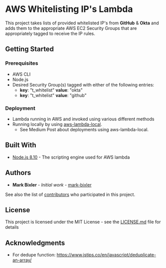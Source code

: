 # AWS Whitelisting IP's Lambda

This project takes lists of provided whitelisted IP's from **GitHub** & **Okta** and adds them to the appropriate  AWS EC2 Security Groups that are appropriately tagged to receive the IP rules.

## Getting Started

### Prerequisites

- AWS CLI
- Node.js
- Desired Security Group(s) tagged with either of the following entries:
  - **key**: "t_whitelist" **value**: "okta"
  - **key**: "t_whitelist" **value**: "github"

### Deployment

- Lambda running in AWS and invoked using various different methods
- Running locally by using [aws-lambda-local]( https://www.npmjs.com/package/aws-lambda-local).
  - See Medium Post about deployments using aws-lambda-local.

## Built With

- [Node.js 8.10](https://nodejs.org/en/) - The scripting engine used for AWS lambda

## Authors

- **Mark Bixler** - *Initial work* - [mark-bixler](https://github.com/mark-bixler)

See also the list of [contributors](https://github.com/your/project/contributors) who participated in this project.

## License

This project is licensed under the MIT License - see the [LICENSE.md](https://gist.github.com/PurpleBooth/LICENSE.md) file for details

## Acknowledgments

- For dedupe function: <https://www.jstips.co/en/javascript/deduplicate-an-array/>